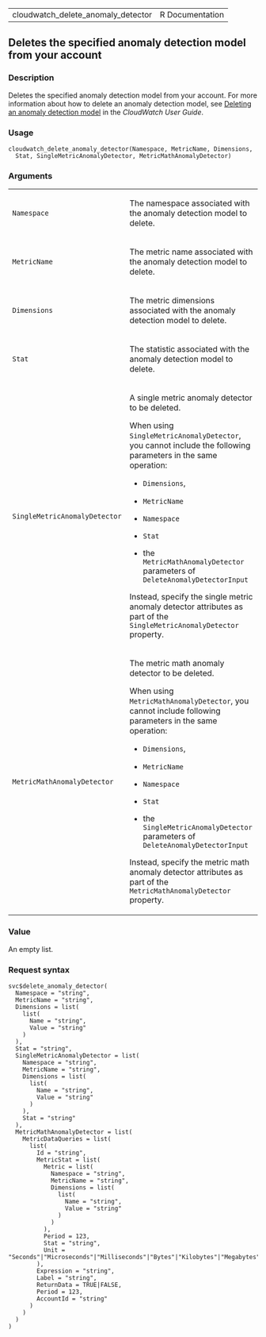 <table style="width: 100%;">
<tbody>
<tr class="odd">
<td>cloudwatch_delete_anomaly_detector</td>
<td style="text-align: right;">R Documentation</td>
</tr>
</tbody>
</table>

## Deletes the specified anomaly detection model from your account

### Description

Deletes the specified anomaly detection model from your account. For
more information about how to delete an anomaly detection model, see
[Deleting an anomaly detection
model](https://docs.aws.amazon.com/AmazonCloudWatch/latest/monitoring/Create_Anomaly_Detection_Alarm.html#Delete_Anomaly_Detection_Model)
in the *CloudWatch User Guide*.

### Usage

    cloudwatch_delete_anomaly_detector(Namespace, MetricName, Dimensions,
      Stat, SingleMetricAnomalyDetector, MetricMathAnomalyDetector)

### Arguments

<table>
<colgroup>
<col style="width: 35%" />
<col style="width: 65%" />
</colgroup>
<tbody>
<tr class="odd">
<td><code
id="cloudwatch_delete_anomaly_detector_:_Namespace">Namespace</code></td>
<td><p>The namespace associated with the anomaly detection model to
delete.</p></td>
</tr>
<tr class="even">
<td><code
id="cloudwatch_delete_anomaly_detector_:_MetricName">MetricName</code></td>
<td><p>The metric name associated with the anomaly detection model to
delete.</p></td>
</tr>
<tr class="odd">
<td><code
id="cloudwatch_delete_anomaly_detector_:_Dimensions">Dimensions</code></td>
<td><p>The metric dimensions associated with the anomaly detection model
to delete.</p></td>
</tr>
<tr class="even">
<td><code
id="cloudwatch_delete_anomaly_detector_:_Stat">Stat</code></td>
<td><p>The statistic associated with the anomaly detection model to
delete.</p></td>
</tr>
<tr class="odd">
<td><code
id="cloudwatch_delete_anomaly_detector_:_SingleMetricAnomalyDetector">SingleMetricAnomalyDetector</code></td>
<td><p>A single metric anomaly detector to be deleted.</p>
<p>When using <code>SingleMetricAnomalyDetector</code>, you cannot
include the following parameters in the same operation:</p>
<ul>
<li><p><code>Dimensions</code>,</p></li>
<li><p><code>MetricName</code></p></li>
<li><p><code>Namespace</code></p></li>
<li><p><code>Stat</code></p></li>
<li><p>the <code>MetricMathAnomalyDetector</code> parameters of
<code>DeleteAnomalyDetectorInput</code></p></li>
</ul>
<p>Instead, specify the single metric anomaly detector attributes as
part of the <code>SingleMetricAnomalyDetector</code> property.</p></td>
</tr>
<tr class="even">
<td><code
id="cloudwatch_delete_anomaly_detector_:_MetricMathAnomalyDetector">MetricMathAnomalyDetector</code></td>
<td><p>The metric math anomaly detector to be deleted.</p>
<p>When using <code>MetricMathAnomalyDetector</code>, you cannot include
following parameters in the same operation:</p>
<ul>
<li><p><code>Dimensions</code>,</p></li>
<li><p><code>MetricName</code></p></li>
<li><p><code>Namespace</code></p></li>
<li><p><code>Stat</code></p></li>
<li><p>the <code>SingleMetricAnomalyDetector</code> parameters of
<code>DeleteAnomalyDetectorInput</code></p></li>
</ul>
<p>Instead, specify the metric math anomaly detector attributes as part
of the <code>MetricMathAnomalyDetector</code> property.</p></td>
</tr>
</tbody>
</table>

### Value

An empty list.

### Request syntax

    svc$delete_anomaly_detector(
      Namespace = "string",
      MetricName = "string",
      Dimensions = list(
        list(
          Name = "string",
          Value = "string"
        )
      ),
      Stat = "string",
      SingleMetricAnomalyDetector = list(
        Namespace = "string",
        MetricName = "string",
        Dimensions = list(
          list(
            Name = "string",
            Value = "string"
          )
        ),
        Stat = "string"
      ),
      MetricMathAnomalyDetector = list(
        MetricDataQueries = list(
          list(
            Id = "string",
            MetricStat = list(
              Metric = list(
                Namespace = "string",
                MetricName = "string",
                Dimensions = list(
                  list(
                    Name = "string",
                    Value = "string"
                  )
                )
              ),
              Period = 123,
              Stat = "string",
              Unit = "Seconds"|"Microseconds"|"Milliseconds"|"Bytes"|"Kilobytes"|"Megabytes"|"Gigabytes"|"Terabytes"|"Bits"|"Kilobits"|"Megabits"|"Gigabits"|"Terabits"|"Percent"|"Count"|"Bytes/Second"|"Kilobytes/Second"|"Megabytes/Second"|"Gigabytes/Second"|"Terabytes/Second"|"Bits/Second"|"Kilobits/Second"|"Megabits/Second"|"Gigabits/Second"|"Terabits/Second"|"Count/Second"|"None"
            ),
            Expression = "string",
            Label = "string",
            ReturnData = TRUE|FALSE,
            Period = 123,
            AccountId = "string"
          )
        )
      )
    )
